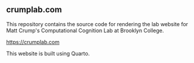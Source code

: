 ## crumplab.com

This repository contains the source code for rendering the lab website for Matt Crump's Computational Cognition Lab at Brooklyn College. 

<https://crumplab.com>

This website is built using Quarto.

